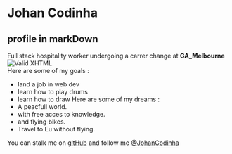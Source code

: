 Johan Codinha
=============
profile in markDown
-------------------

Full stack hospitality worker undergoing a carrer change at **GA_Melbourne**  
![Valid XHTML](https://camo.githubusercontent.com/4e07a7d190ed9d3a622bbf33f2c80f1a31f7d7fb/68747470733a2f2f33382e6d656469612e74756d626c722e636f6d2f74756d626c725f6d32776b70383937725931727072786b726f315f3530302e676966).  
Here are some of my goals :  
- land a job in web dev
- learn how to play drums
- learn how to draw
Here are some of my dreams :  
- A peacfull world.
- with free acces to knowledge.
- and flying bikes.
- Travel to Eu without flying.

You can stalk me on [gitHub](https://github.com/JohanCodinha) and follow me [@JohanCodinha](https://twitter.com/JohanCodinha)
